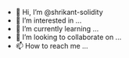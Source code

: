- 👋 Hi, I’m @shrikant-solidity
- 👀 I’m interested in ...
- 🌱 I’m currently learning ...
- 💞️ I’m looking to collaborate on ...
- 📫 How to reach me ...

<!---
shrikant-solidity/shrikant-solidity is a ✨ special ✨ repository because its `README.md` (this file) appears on your GitHub profile.
You can click the Preview link to take a look at your changes.
--->
